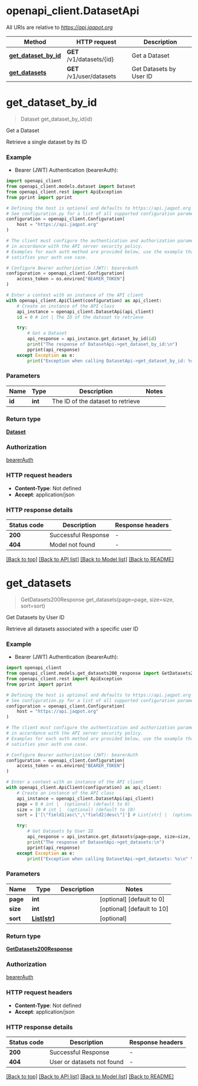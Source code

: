 # openapi_client.DatasetApi

All URIs are relative to *https://api.jaqpot.org*

Method | HTTP request | Description
------------- | ------------- | -------------
[**get_dataset_by_id**](DatasetApi.md#get_dataset_by_id) | **GET** /v1/datasets/{id} | Get a Dataset
[**get_datasets**](DatasetApi.md#get_datasets) | **GET** /v1/user/datasets | Get Datasets by User ID


# **get_dataset_by_id**
> Dataset get_dataset_by_id(id)

Get a Dataset

Retrieve a single dataset by its ID

### Example

* Bearer (JWT) Authentication (bearerAuth):

```python
import openapi_client
from openapi_client.models.dataset import Dataset
from openapi_client.rest import ApiException
from pprint import pprint

# Defining the host is optional and defaults to https://api.jaqpot.org
# See configuration.py for a list of all supported configuration parameters.
configuration = openapi_client.Configuration(
    host = "https://api.jaqpot.org"
)

# The client must configure the authentication and authorization parameters
# in accordance with the API server security policy.
# Examples for each auth method are provided below, use the example that
# satisfies your auth use case.

# Configure Bearer authorization (JWT): bearerAuth
configuration = openapi_client.Configuration(
    access_token = os.environ["BEARER_TOKEN"]
)

# Enter a context with an instance of the API client
with openapi_client.ApiClient(configuration) as api_client:
    # Create an instance of the API class
    api_instance = openapi_client.DatasetApi(api_client)
    id = 0 # int | The ID of the dataset to retrieve

    try:
        # Get a Dataset
        api_response = api_instance.get_dataset_by_id(id)
        print("The response of DatasetApi->get_dataset_by_id:\n")
        pprint(api_response)
    except Exception as e:
        print("Exception when calling DatasetApi->get_dataset_by_id: %s\n" % e)
```



### Parameters


Name | Type | Description  | Notes
------------- | ------------- | ------------- | -------------
 **id** | **int**| The ID of the dataset to retrieve | 

### Return type

[**Dataset**](Dataset.md)

### Authorization

[bearerAuth](../README.md#bearerAuth)

### HTTP request headers

 - **Content-Type**: Not defined
 - **Accept**: application/json

### HTTP response details

| Status code | Description | Response headers |
|-------------|-------------|------------------|
**200** | Successful Response |  -  |
**404** | Model not found |  -  |

[[Back to top]](#) [[Back to API list]](../README.md#documentation-for-api-endpoints) [[Back to Model list]](../README.md#documentation-for-models) [[Back to README]](../README.md)

# **get_datasets**
> GetDatasets200Response get_datasets(page=page, size=size, sort=sort)

Get Datasets by User ID

Retrieve all datasets associated with a specific user ID

### Example

* Bearer (JWT) Authentication (bearerAuth):

```python
import openapi_client
from openapi_client.models.get_datasets200_response import GetDatasets200Response
from openapi_client.rest import ApiException
from pprint import pprint

# Defining the host is optional and defaults to https://api.jaqpot.org
# See configuration.py for a list of all supported configuration parameters.
configuration = openapi_client.Configuration(
    host = "https://api.jaqpot.org"
)

# The client must configure the authentication and authorization parameters
# in accordance with the API server security policy.
# Examples for each auth method are provided below, use the example that
# satisfies your auth use case.

# Configure Bearer authorization (JWT): bearerAuth
configuration = openapi_client.Configuration(
    access_token = os.environ["BEARER_TOKEN"]
)

# Enter a context with an instance of the API client
with openapi_client.ApiClient(configuration) as api_client:
    # Create an instance of the API class
    api_instance = openapi_client.DatasetApi(api_client)
    page = 0 # int |  (optional) (default to 0)
    size = 10 # int |  (optional) (default to 10)
    sort = ['[\"field1|asc\",\"field2|desc\"]'] # List[str] |  (optional)

    try:
        # Get Datasets by User ID
        api_response = api_instance.get_datasets(page=page, size=size, sort=sort)
        print("The response of DatasetApi->get_datasets:\n")
        pprint(api_response)
    except Exception as e:
        print("Exception when calling DatasetApi->get_datasets: %s\n" % e)
```



### Parameters


Name | Type | Description  | Notes
------------- | ------------- | ------------- | -------------
 **page** | **int**|  | [optional] [default to 0]
 **size** | **int**|  | [optional] [default to 10]
 **sort** | [**List[str]**](str.md)|  | [optional] 

### Return type

[**GetDatasets200Response**](GetDatasets200Response.md)

### Authorization

[bearerAuth](../README.md#bearerAuth)

### HTTP request headers

 - **Content-Type**: Not defined
 - **Accept**: application/json

### HTTP response details

| Status code | Description | Response headers |
|-------------|-------------|------------------|
**200** | Successful Response |  -  |
**404** | User or datasets not found |  -  |

[[Back to top]](#) [[Back to API list]](../README.md#documentation-for-api-endpoints) [[Back to Model list]](../README.md#documentation-for-models) [[Back to README]](../README.md)

